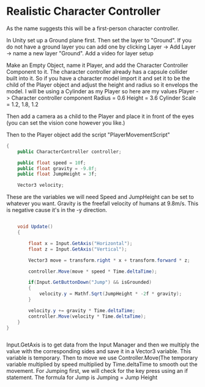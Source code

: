 # Realistic Character Controller

As the name suggests this will be a first-person character controller.

In Unity set up a Ground plane first. Then set the layer to "Ground". If you do not have a ground layer you can add one by clicking Layer -> Add Layer -> name a new layer "Ground".
         Add a video for layer setup


Make an Empty Object, name it Player, and add the Character Controller Component to it.
         The character controller already has a capsule collider built into it. So if you have a character model import it and set it to be the child of the Player object and adjust the height and radius so it envelops the model. I will be using a Cylinder as my Player so here are my values
         Player -> Character controller component
                  Radius = 0.6
                  Height = 3.6
         Cylinder 
                  Scale = 1.2, 1.8, 1.2

Then add a camera as a child to the Player and place it in front of the eyes (you can set the vision cone however you like.)

Then to the Player object add the script "PlayerMovementScript" 
```.cs
{
    public CharacterController controller;

    public float speed = 10f;
    public float gravity = -9.8f;
    public float JumpHeight = 3f;

    Vector3 velocity;
   ```
These are the variables we will need 
         Speed and JumpHeight can be set to whatever you want.
         Gravity is the freefall velocity of humans at 9.8m/s. This is negative cause it's in the -y direction.
         
         
```.cs

    void Update()
    {

        float x = Input.GetAxis("Horizontal");
        float z = Input.GetAxis("Vertical");

        Vector3 move = transform.right * x + transform.forward * z;

        controller.Move(move * speed * Time.deltaTime); 

        if(Input.GetButtonDown("Jump") && isGrounded)
        {
            velocity.y = Mathf.Sqrt(JumpHeight * -2f * gravity);
        }

        velocity.y += gravity * Time.deltaTime;
        controller.Move(velocity * Time.deltaTime); 
    }
}



```
Input.GetAxis is to get data from the Input Manager and then we multiply the value with the corresponding sides and save it in a Vector3 variable. This variable is temporary. 
Then to move we use Controller.Move(The temporary variable multiplied by speed multiplied by Time.deltaTime to smooth out the movement.
For Jumping first, we will check for the key press using an if statement.
The formula for Jump is Jumping = Jump Height 

